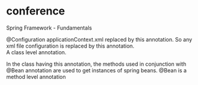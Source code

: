 # conference
Spring Framework - Fundamentals

@Configuration 
applicationContext.xml replaced by this annotation. So any xml file configuration is replaced by this annotation.  
A class level annotation.   

In the class having this annotation, the methods used in conjunction with @Bean annotation are used to get instances of spring beans. 
@Bean is a method level annotation 

